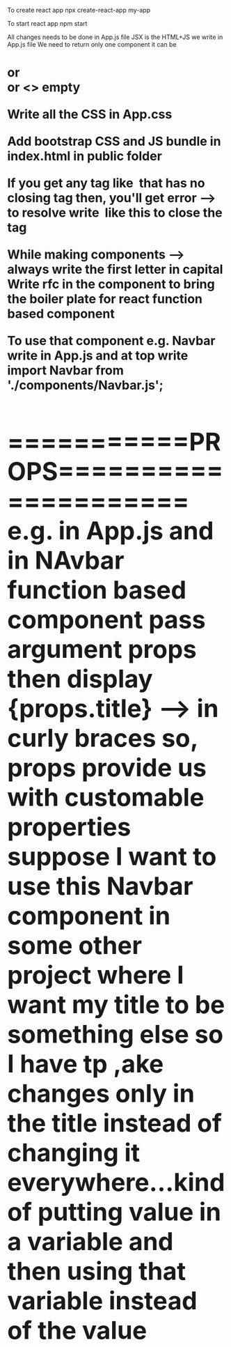 To create react app 
npx create-react-app my-app

To start react app
npm start

All changes needs to be done in App.js file 
JSX is the HTML+JS we write in App.js file
We need to return only one component it can be <h1> or <div> or <> empty 

Write all the CSS in App.css

Add bootstrap CSS and JS bundle in index.html in public folder

If you get any tag like <img> that has no closing tag then,
you'll get error --> to resolve write <img /> like this to close the tag

While making components --> always write the first letter in capital
Write rfc in the component to bring the boiler plate for react function based component

To use that component e.g. Navbar
write <Navbar/> in App.js and at top write import Navbar from './components/Navbar.js';

===========PROPS=====================
e.g. in App.js <Navbar title="ABC"/>
and in NAvbar function based component pass argument props then display {props.title} --> in curly braces
so, props provide us with customable properties
suppose I want to use this Navbar component in some other project where I want my title to be something else so I have tp ,ake changes only in the title instead of changing it everywhere...kind of putting value in a variable and then using that variable instead of the value
=====================================